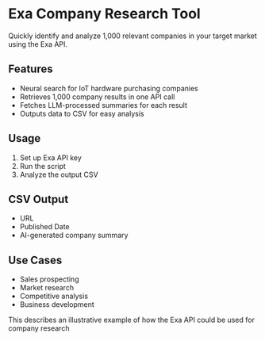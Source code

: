# Exa Company Research Tool

Quickly identify and analyze 1,000 relevant companies in your target market using the Exa API.

## Features

- Neural search for IoT hardware purchasing companies
- Retrieves 1,000 company results in one API call
- Fetches LLM-processed summaries for each result
- Outputs data to CSV for easy analysis

## Usage

1. Set up Exa API key
2. Run the script
3. Analyze the output CSV

## CSV Output

- URL
- Published Date
- AI-generated company summary

## Use Cases

- Sales prospecting
- Market research
- Competitive analysis
- Business development

This describes an illustrative example of how the Exa API could be used for company research
